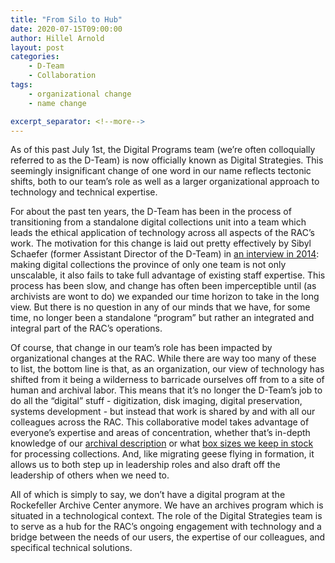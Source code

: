 ```yaml
---
title: "From Silo to Hub"
date: 2020-07-15T09:00:00
author: Hillel Arnold
layout: post
categories:
    - D-Team
    - Collaboration
tags:
    - organizational change
    - name change

excerpt_separator: <!--more-->
---
```


As of this past July 1st, the Digital Programs team (we’re often colloquially referred to as the D-Team) is now officially known as Digital Strategies. This seemingly insignificant change of one word in our name reflects tectonic shifts, both to our team’s role as well as a larger organizational approach to technology and technical expertise.

 <!--more-->

 For about the past ten years, the D-Team has been in the process of transitioning from a standalone digital collections unit into a team which leads the ethical application of technology across all aspects of the RAC’s work. The motivation for this change is laid out pretty effectively by Sibyl Schaefer (former Assistant Director of the D-Team) in [an interview in 2014](https://blogs.loc.gov/thesignal/2014/09/were-all-digital-archivists-now-an-interview-with-sibyl-schaefer/): making digital collections the province of only one team is not only unscalable, it also fails to take full advantage of existing staff expertise. This process has been slow, and change has often been imperceptible until (as archivists are wont to do) we expanded our time horizon to take in the long view. But there is no question in any of our minds that we have, for some time, no longer been a standalone “program” but rather an integrated and integral part of the RAC’s operations.

 Of course, that change in our team’s role has been impacted by organizational changes at the RAC. While there are way too many of these to list, the bottom line is that, as an organization, our view of technology has shifted from it being a wilderness to barricade ourselves off from to a site of human and archival labor. This means that it’s no longer the D-Team’s job to do all the “digital” stuff - digitization, disk imaging, digital preservation, systems development - but instead that work is shared by and with all our colleagues across the RAC. This collaborative model takes advantage of everyone’s expertise and areas of concentration, whether that’s in-depth knowledge of our [archival description](https://blog.rockarch.org/archivesspace-clean-up-an-outline) or what [box sizes we keep in stock](https://blog.rockarch.org/get-ready-to-meet-your-matchbox) for processing collections. And, like migrating geese flying in formation, it allows us to both step up in leadership roles and also draft off the leadership of others when we need to.

 All of which is simply to say, we don’t have a digital program at the Rockefeller Archive Center anymore. We have an archives program which is situated in a technological context. The role of the Digital Strategies team is to serve as a hub for the RAC’s ongoing engagement with technology and a bridge between the needs of our users, the expertise of our colleagues, and specifical technical solutions.
